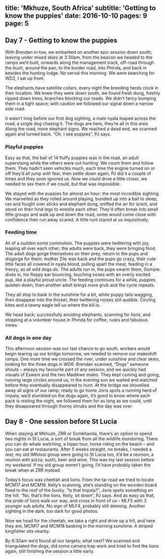 title: 'Mkhuze, South Africa'
subtitle: 'Getting to know the puppies'
date: 2016-10-10
pages: 9
page: 5
---

## Day 7 - Getting to know the puppies

With Brendan in tow, we embarked on another epic session down south; leaving under mixed skies at 3:30am, from the beacon we headed to the ramps we’d built, onwards along the management track, off-road through the bush, around the pan, to the border road, into Phinda, and back in besides the hunting lodge. No serval this morning. We were searching for WD2, I sat up front.

The elephants have satellite collars, every night the breeding herds clock in their location. We knew they were down south, we found fresh dung, freshly ripped down trees, branches blocking our roads. We didn’t fancy bumping them in a tight space; with caution we followed our signal down a narrow side road.

It wasn’t long before our first dog sighting, a male nyala leaped across the road, a single dog chasing it. The dogs are here, they’re all in this area. Along the road, more elephant signs. We reached a dead end, we scanned again and turned back. “Oh, I see puppies”, PJ says.

### Playful puppies

Easy as that, the ball of 14 fluffy puppies was in the road, an adult supervising while the others were out hunting. We count them and follow them. They hadn’t seen vehicles much, each time the engine turned on or off they’d all jump with fear, then settle down again; PJ did it a couple of times and they soon ignored us. Now we could drive a little closer, we needed to sex them if we could, but that was impossible.

We stayed with the puppies for almost an hour; the most incredible sighting. We marvelled as they rolled around playing, bundled up into a ball to sleep, ran and fought over sticks and elephant dung, sniffed the air for scent, and stood on their hind legs to wrestle each other. They’d often break into small little groups and walk up and down the road, some would come close with confidence then run away scared. A little runt stared at us inquisitively.

### Feeding time

All of a sudden some commotion. The puppies were twittering with joy, leaping all over each other; the adults were back, they were bringing food. The adult dogs gorge themselves on their prey, return to the pups and disgorge for them; mother Zile was back and the pups go crazy, their cute little faces all covered in nyala blood, pulling apart the meat, feeding in a frenzy, as all wild dogs do. The adults run in, the pups swarm them, Gompie dives in, his floppy ear bouncing, touching noses with an overly excited pup, like a playful proud uncle. The feeding continues for a while, puppies quieten down, then another adult brings more grub and the cycle repeats.

They all stop to bask in the sunshine for a bit, white puppy tails wagging, then disappear into the thicket, their twittering noises still audible. Circling kites and a tawny eagle tell us where the kill is.

We head back; successfully avoiding elephants, scanning for lions, and stopping at a volunteer house in Phinda for coffee, rusks and fabulous views.

### All dogs in one day

This afternoon session was our last chance to go south, workers would begin tearing up our bridge tomorrow, we needed to remove our makeshift ramps. One more time we crossed the river, under sunshine and clear skies, looking for the three dogs in WD6. Brendan scanned, “Dogs” someone shouts – always my favourite part of any session; and we quickly had visuals of Esweni and the two Madikwe males. They kept coming and going, running large circles around us, in the evening sun we waited and watched before they eventually disappeared to hunt. At the bridge we shovelled away all signs of our ramp; ready to go home Joris spots a running herd of impala; we’d stumbled on the dogs again, it’s good to know where each pack is resting the night, we followed them for as long as we could, until they disappeared through thorny shrubs and the day was over.

## Day 8 - One session before St Lucia

When staying at Mkhuze, ZRR or Somkhanda, there‘s an option to spend two nights in St Lucia, a sort of break from all the wildlife monitoring. There you can do whale watching, a hippo tour, horse riding on the beach – and you can eat at restaurants. After 5 weeks straight, no breaks, I needed a rest; my old iMfolozi group were going to St Lucia too, it’d be a reunion, a reunion with pizza, sushi, beer and wine. This was my last session before my _weekend_. If my old group weren’t going, I’d have probably taken the break when at ZRR instead.

Today’s focus was cheetah and lions. From the tar road we tried to locate MCM17 and MCM18. Kelly’s scanning, she’s standing on the wooden board fixed to the roof of the bucky. “Is that impala?”, Joris spots something on the hill. “No, that’s the lions, Kelly, sit down”, PJ says. And as easy as that, the pride of lions walk our way, and cross in front of us – MLF5 with 3 younger sub adults. No sign of MLF4, probably still denning. Another sighting in the dark, too dark for good photos.

Now we head for the cheetah, we take a right and drive up a hill, and here they are, MCM17 and MCM18 basking in the morning sunshine. A striped kingfisher sits nearby.

By 6:30am we’d found all our targets; what next? We scanned and triangulated the dogs, did some camera trap work and tried to find the lions again, still finishing the session a little early.
